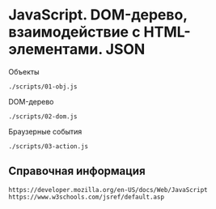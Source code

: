 # JavaScript. DOM-дерево, взаимодействие с HTML-элементами. JSON

Объекты

    ./scripts/01-obj.js

DOM-дерево

    ./scripts/02-dom.js

Браузерные события

    ./scripts/03-action.js

## Справочная информация

    https://developer.mozilla.org/en-US/docs/Web/JavaScript
    https://www.w3schools.com/jsref/default.asp
